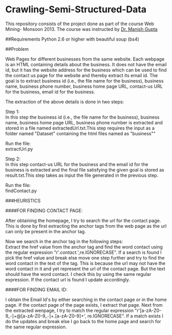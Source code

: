 Crawling-Semi-Structured-Data
=============================

This repository consists of the project done as part of the course Web Mining- Monsoon 2013. The course was instructed by [Dr. Manish Gupta](http://research.microsoft.com/en-us/people/gmanish/)

##Requirements
Python 2.6 or higher with beautiful soup (bs4)

##Problem

Web Pages for different businesses from the same website. Each webpage is an HTML containing details about the business. It does not have the email id, but it has the website address for the business which can be used to find the contact us page for the website and thereby extract its email id. The goal is to extract business id (i.e., the file name for the business), business name, business phone number, business home page URL, contact-us URL for the business, email id for the business.

The extraction of the above details is done in two steps:

Step 1:  
In this step the business id (i.e., the file name for the business), business name, business home page URL, business phone number is extracted and stored in a file named extractedUrl.txt.This step requires the input as a folder named "Dataset" containing the html files named as "business<unique id>"" 

Run the file:  
extractUrl.py

Step 2:  
In this step contact-us URL for the business and the email id for the business is extracted and the final file satisfying the given goal is stored as result.txt.This step takes as input the file generated in the previous step.

Run the file:  
findContact.py

###HEURISTICS 

####FOR FINDING CONTACT PAGE:

After obtaining the homepage, I try to search the url for the contact page. This is done by first extracting the anchor tags from the web page as the url can only be present in the anchor tag.

Now we search in the anchor tag in the following steps:  
Extract the href value from the anchor tag and find the word contact using the regular expression "r'.*contact.*',re.IGNORECASE". If a search is found I pick the href value and break else move one step further and try to find the word contact in the text of the tag. This is because the url may not have the word contact in it and yet represent the url of the contact page. But the text should have the word contact. I check this by using the same regular expression. If the contact url is found I update accordingly.

####FOR FINDING EMAIL ID:

I obtain the Email Id's by either searching in the contact page or in the home page. If the contact page of the page exists, I extract that page. Next from the extracted wenpage, I try to match the regular expression "r'[a-zA-Z0-9_-]+@[a-zA-Z0-9_-]+\.[a-zA-Z0-9]+', re.IGNORECASE". If a match exists I do the updates and break else I go back to the home page and search for the same regular expression.

